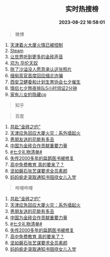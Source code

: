 <div align="center"><h2>实时热搜榜</h2><h4>2023-08-22 16:58:01</h4></div>

> 微博  

1. [天津着火大厦火情已被控制](https://s.weibo.com/weibo?q=%23%E5%A4%A9%E6%B4%A5%E7%9D%80%E7%81%AB%E5%A4%A7%E5%8E%A6%E7%81%AB%E6%83%85%E5%B7%B2%E8%A2%AB%E6%8E%A7%E5%88%B6%23&t=31&band_rank=1&Refer=top)<br />
2. [Steam](https://s.weibo.com/weibo?q=Steam&t=31&band_rank=2&Refer=top)<br />
3. [让世界听到更多的金砖声音](https://s.weibo.com/weibo?q=%23%E8%AE%A9%E4%B8%96%E7%95%8C%E5%90%AC%E5%88%B0%E6%9B%B4%E5%A4%9A%E7%9A%84%E9%87%91%E7%A0%96%E5%A3%B0%E9%9F%B3%23&t=31&band_rank=3&Refer=top)<br />
4. [邓为 华伦天奴](https://s.weibo.com/weibo?q=%E9%82%93%E4%B8%BA%20%E5%8D%8E%E4%BC%A6%E5%A4%A9%E5%A5%B4&t=31&band_rank=4&Refer=top)<br />
5. [除了沙溢没人愿意承认这张照片](https://s.weibo.com/weibo?q=%E9%99%A4%E4%BA%86%E6%B2%99%E6%BA%A2%E6%B2%A1%E4%BA%BA%E6%84%BF%E6%84%8F%E6%89%BF%E8%AE%A4%E8%BF%99%E5%BC%A0%E7%85%A7%E7%89%87&t=31&band_rank=5&Refer=top)<br />
6. [缅甸高官首度回应缅北诈骗](https://s.weibo.com/weibo?q=%23%E7%BC%85%E7%94%B8%E9%AB%98%E5%AE%98%E9%A6%96%E5%BA%A6%E5%9B%9E%E5%BA%94%E7%BC%85%E5%8C%97%E8%AF%88%E9%AA%97%23&t=31&band_rank=6&Refer=top)<br />
7. [西安卫健委和计划生育协会七夕催生](https://s.weibo.com/weibo?q=%23%E8%A5%BF%E5%AE%89%E5%8D%AB%E5%81%A5%E5%A7%94%E5%92%8C%E8%AE%A1%E5%88%92%E7%94%9F%E8%82%B2%E5%8D%8F%E4%BC%9A%E4%B8%83%E5%A4%95%E5%82%AC%E7%94%9F%23&t=31&band_rank=7&Refer=top)<br />
8. [情侣七夕熬夜排队5小时领证2分钟](https://s.weibo.com/weibo?q=%23%E6%83%85%E4%BE%A3%E4%B8%83%E5%A4%95%E7%86%AC%E5%A4%9C%E6%8E%92%E9%98%9F5%E5%B0%8F%E6%97%B6%E9%A2%86%E8%AF%812%E5%88%86%E9%92%9F%23&t=31&band_rank=8&Refer=top)<br />
9. [家有儿女的隐藏cp](https://s.weibo.com/weibo?q=%23%E5%AE%B6%E6%9C%89%E5%84%BF%E5%A5%B3%E7%9A%84%E9%9A%90%E8%97%8Fcp%23&t=31&band_rank=9&Refer=top)<br />

> 知乎  


> 百度  

1. [共赴“金砖之约”](https://www.baidu.com/s?wd=%E5%85%B1%E8%B5%B4%E2%80%9C%E9%87%91%E7%A0%96%E4%B9%8B%E7%BA%A6%E2%80%9D&sa=fyb_news&rsv_dl=fyb_news)<br />
2. [天津应急回应大厦火灾：系外墙起火](https://www.baidu.com/s?wd=%E5%A4%A9%E6%B4%A5%E5%BA%94%E6%80%A5%E5%9B%9E%E5%BA%94%E5%A4%A7%E5%8E%A6%E7%81%AB%E7%81%BE%EF%BC%9A%E7%B3%BB%E5%A4%96%E5%A2%99%E8%B5%B7%E7%81%AB&sa=fyb_news&rsv_dl=fyb_news)<br />
3. [男朋友送的花能有多丑](https://www.baidu.com/s?wd=%E7%94%B7%E6%9C%8B%E5%8F%8B%E9%80%81%E7%9A%84%E8%8A%B1%E8%83%BD%E6%9C%89%E5%A4%9A%E4%B8%91&sa=fyb_news&rsv_dl=fyb_news)<br />
4. [中国为金砖合作贡献重要力量](https://www.baidu.com/s?wd=%E4%B8%AD%E5%9B%BD%E4%B8%BA%E9%87%91%E7%A0%96%E5%90%88%E4%BD%9C%E8%B4%A1%E7%8C%AE%E9%87%8D%E8%A6%81%E5%8A%9B%E9%87%8F&sa=fyb_news&rsv_dl=fyb_news)<br />
5. [#七夕礼物清单#](https://www.baidu.com/s?wd=%23%E4%B8%83%E5%A4%95%E7%A4%BC%E7%89%A9%E6%B8%85%E5%8D%95%23&sa=fyb_news&rsv_dl=fyb_news)<br />
6. [失传2000多年的扁鹊医书被修复](https://www.baidu.com/s?wd=%E5%A4%B1%E4%BC%A02000%E5%A4%9A%E5%B9%B4%E7%9A%84%E6%89%81%E9%B9%8A%E5%8C%BB%E4%B9%A6%E8%A2%AB%E4%BF%AE%E5%A4%8D&sa=fyb_news&rsv_dl=fyb_news)<br />
7. [高中免费教育 真的要来了？](https://www.baidu.com/s?wd=%E9%AB%98%E4%B8%AD%E5%85%8D%E8%B4%B9%E6%95%99%E8%82%B2+%E7%9C%9F%E7%9A%84%E8%A6%81%E6%9D%A5%E4%BA%86%EF%BC%9F&sa=fyb_news&rsv_dl=fyb_news)<br />
8. [坚如磐石张艺谋要求全员素颜](https://www.baidu.com/s?wd=%E5%9D%9A%E5%A6%82%E7%A3%90%E7%9F%B3%E5%BC%A0%E8%89%BA%E8%B0%8B%E8%A6%81%E6%B1%82%E5%85%A8%E5%91%98%E7%B4%A0%E9%A2%9C&sa=fyb_news&rsv_dl=fyb_news)<br />
9. [妈妈偷走录取通知书阻挠女儿入学](https://www.baidu.com/s?wd=%E5%A6%88%E5%A6%88%E5%81%B7%E8%B5%B0%E5%BD%95%E5%8F%96%E9%80%9A%E7%9F%A5%E4%B9%A6%E9%98%BB%E6%8C%A0%E5%A5%B3%E5%84%BF%E5%85%A5%E5%AD%A6&sa=fyb_news&rsv_dl=fyb_news)<br />

> 哔哩哔哩  

1. [共赴“金砖之约”](https://www.baidu.com/s?wd=%E5%85%B1%E8%B5%B4%E2%80%9C%E9%87%91%E7%A0%96%E4%B9%8B%E7%BA%A6%E2%80%9D&sa=fyb_news&rsv_dl=fyb_news)<br />
2. [天津应急回应大厦火灾：系外墙起火](https://www.baidu.com/s?wd=%E5%A4%A9%E6%B4%A5%E5%BA%94%E6%80%A5%E5%9B%9E%E5%BA%94%E5%A4%A7%E5%8E%A6%E7%81%AB%E7%81%BE%EF%BC%9A%E7%B3%BB%E5%A4%96%E5%A2%99%E8%B5%B7%E7%81%AB&sa=fyb_news&rsv_dl=fyb_news)<br />
3. [男朋友送的花能有多丑](https://www.baidu.com/s?wd=%E7%94%B7%E6%9C%8B%E5%8F%8B%E9%80%81%E7%9A%84%E8%8A%B1%E8%83%BD%E6%9C%89%E5%A4%9A%E4%B8%91&sa=fyb_news&rsv_dl=fyb_news)<br />
4. [中国为金砖合作贡献重要力量](https://www.baidu.com/s?wd=%E4%B8%AD%E5%9B%BD%E4%B8%BA%E9%87%91%E7%A0%96%E5%90%88%E4%BD%9C%E8%B4%A1%E7%8C%AE%E9%87%8D%E8%A6%81%E5%8A%9B%E9%87%8F&sa=fyb_news&rsv_dl=fyb_news)<br />
5. [#七夕礼物清单#](https://www.baidu.com/s?wd=%23%E4%B8%83%E5%A4%95%E7%A4%BC%E7%89%A9%E6%B8%85%E5%8D%95%23&sa=fyb_news&rsv_dl=fyb_news)<br />
6. [失传2000多年的扁鹊医书被修复](https://www.baidu.com/s?wd=%E5%A4%B1%E4%BC%A02000%E5%A4%9A%E5%B9%B4%E7%9A%84%E6%89%81%E9%B9%8A%E5%8C%BB%E4%B9%A6%E8%A2%AB%E4%BF%AE%E5%A4%8D&sa=fyb_news&rsv_dl=fyb_news)<br />
7. [高中免费教育 真的要来了？](https://www.baidu.com/s?wd=%E9%AB%98%E4%B8%AD%E5%85%8D%E8%B4%B9%E6%95%99%E8%82%B2+%E7%9C%9F%E7%9A%84%E8%A6%81%E6%9D%A5%E4%BA%86%EF%BC%9F&sa=fyb_news&rsv_dl=fyb_news)<br />
8. [坚如磐石张艺谋要求全员素颜](https://www.baidu.com/s?wd=%E5%9D%9A%E5%A6%82%E7%A3%90%E7%9F%B3%E5%BC%A0%E8%89%BA%E8%B0%8B%E8%A6%81%E6%B1%82%E5%85%A8%E5%91%98%E7%B4%A0%E9%A2%9C&sa=fyb_news&rsv_dl=fyb_news)<br />
9. [妈妈偷走录取通知书阻挠女儿入学](https://www.baidu.com/s?wd=%E5%A6%88%E5%A6%88%E5%81%B7%E8%B5%B0%E5%BD%95%E5%8F%96%E9%80%9A%E7%9F%A5%E4%B9%A6%E9%98%BB%E6%8C%A0%E5%A5%B3%E5%84%BF%E5%85%A5%E5%AD%A6&sa=fyb_news&rsv_dl=fyb_news)<br />
